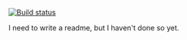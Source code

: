 [![Build status](https://ci.appveyor.com/api/projects/status/0gr3i5g5rgo14r3n?svg=true)](https://ci.appveyor.com/project/BenRogWilhelm/ghi)

I need to write a readme, but I haven't done so yet.
